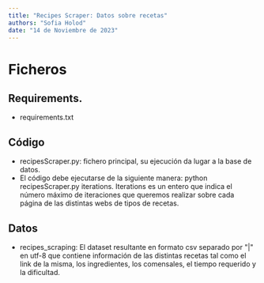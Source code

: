 ```yaml
---
title: "Recipes Scraper: Datos sobre recetas"
authors: "Sofia Holod"
date: "14 de Noviembre de 2023"
---
```


# Ficheros

## Requirements.

* requirements.txt 

## Código

* recipesScraper.py: fichero principal, su ejecución da lugar a la base de datos.
* El código debe ejecutarse de la siguiente manera:
  python recipesScraper.py iterations.
  Iterations es un entero que indica el número máximo de iteraciones que queremos realizar sobre cada página de las distintas webs de tipos de recetas.

## Datos

* recipes_scraping: El dataset resultante en formato csv separado por "|" en utf-8 que contiene información de las distintas recetas tal como el link de la misma, los ingredientes, los comensales, el tiempo requerido y la dificultad.
